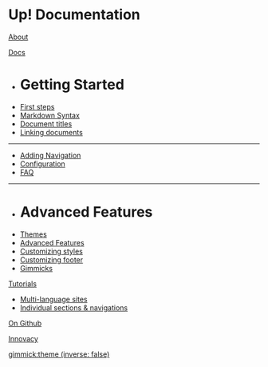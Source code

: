 # Up! Documentation

[About](about.md)

[Docs]()

  * # Getting Started
  * [First steps](getting-started.md)
  * [Markdown Syntax](getting-started.md#MarkDown_Syntax)
  * [Document titles](getting-started.md#Setting_document_title_in_browser)
  * [Linking documents](getting-started.md#Linking_to_other_documents)
  - - - -
  * [Adding Navigation](adding-navigation.md)
  * [Configuration](configuration.md)
  * [FAQ](adding-navigation.md)
  - - - -
  * # Advanced Features
  * [Themes](themes.md)
  * [Advanced Features](advanced-features.md)
  * [Customizing styles](custom-styles.md)
  * [Customizing footer](custom-footer.md)
  * [Gimmicks](gimmicks.md)

[Tutorials]()

  * [Multi-language sites]()
  * [Individual sections & navigations](multiple-navigation.md)

[On Github](https://www.github.com/Innovacy/Up)

[Innovacy](https://www.innovacy.com/)

[gimmick:theme (inverse: false)](yeti)
